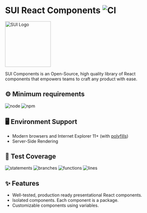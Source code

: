 # SUI React Components ![CI](https://github.com/SUI-Components/sui-components/workflows/CI/badge.svg)

<img src="https://avatars2.githubusercontent.com/u/13288987?s=200&v=4" alt="SUI Logo" width="150">

SUI Components is an Open-Source, high quality library of React components that empowers teams to craft any product with ease.

## ⚙️ Minimum requirements
![node](https://shields.io/badge/node-v16+-lightgray?logo=nodedotjs&logoWidth=20&style=for-the-badge)
![npm](https://shields.io/badge/npm-v7+-lightgrey?logo=npm&logoWidth=20&style=for-the-badge)

## 🖥 Environment Support

- Modern browsers and Internet Explorer 11+ (with [polyfills](https://github.com/SUI-Components/sui/tree/master/packages/sui-polyfills))
- Server-Side Rendering

## 🧪 Test Coverage

![statements](https://shields.io/badge/statements-75.98%25-yellow)
![branches](https://shields.io/badge/branches-64.39%25-red)
![functions](https://shields.io/badge/functions-65.99%25-red)
![lines](https://shields.io/badge/lines-77.75%25-yellow)

## ✨ Features

- Well-tested, production ready presentational React components.
- Isolated components. Each component is a package.
- Customizable components using variables.

